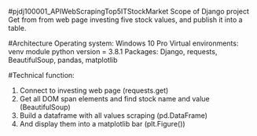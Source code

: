 #pjdj100001_APIWebScrapingTop5ITStockMarket Scope of Django project Get from from web page investing five stock values, and publish it into a table. 

#Architecture 
Operating system: Windows 10 Pro
Virtual environments: venv module python version = 3.8.1
Packages: Django, requests, BeautifulSoup, pandas, matplotlib

#Technical function:
1. Connect to investing web page (requests.get)
2. Get all DOM span elements and find stock name and value (BeautifulSoup)
3. Build a dataframe with all values scraping (pd.DataFrame)
4. And display them into a matplotlib bar (plt.Figure())